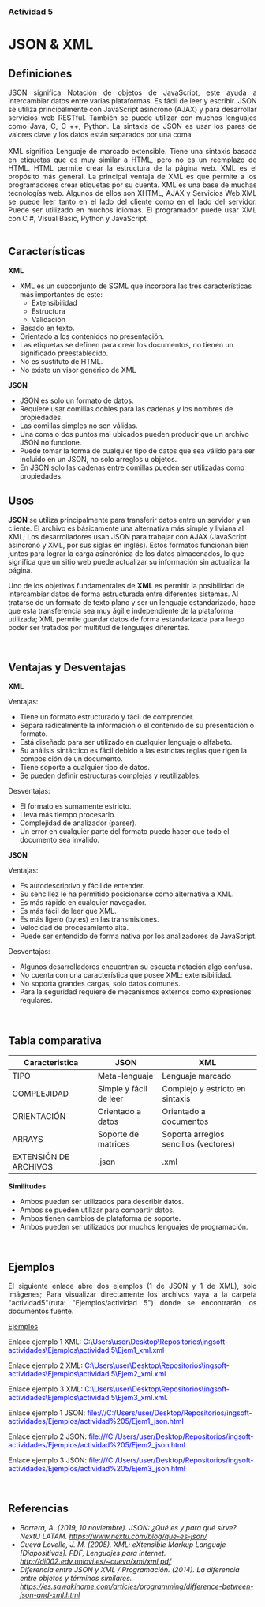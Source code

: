 ### Actividad 5

# JSON & XML

## Definiciones 

<div style="text-align: justify">
JSON significa Notación de objetos de JavaScript, este ayuda a intercambiar datos entre varias plataformas. Es fácil de leer y escribir. JSON se utiliza principalmente con JavaScript asíncrono (AJAX) y para desarrollar servicios web RESTful. También se puede utilizar con muchos lenguajes como Java, C, C ++, Python. La sintaxis de JSON es usar los pares de valores clave y los datos están separados por una coma
</div>
&nbsp;
<div style="text-align: justify">
XML significa Lenguaje de marcado extensible. Tiene una sintaxis basada en etiquetas que es muy similar a HTML, pero no es un reemplazo de HTML. HTML permite crear la estructura de la página web. XML es el propósito más general. La principal ventaja de XML es que permite a los programadores crear etiquetas por su cuenta. XML es una base de muchas tecnologías web. Algunos de ellos son XHTML, AJAX y Servicios Web.XML se puede leer tanto en el lado del cliente como en el lado del servidor. Puede ser utilizado en muchos idiomas. El programador puede usar XML con C #, Visual Basic, Python y JavaScript.
</div>
&nbsp;

## Características 

**XML**

- XML es un subconjunto de SGML que incorpora las tres características más importantes de este:
    - Extensibilidad 
    - Estructura
    - Validación
- Basado en texto.
- Orientado a los contenidos no presentación.
- Las etiquetas se definen para crear los documentos, no tienen un significado preestablecido.
- No es sustituto de HTML.
- No existe un visor genérico de XML
 &nbsp;

**JSON** 

- JSON es solo un formato de datos.
- Requiere usar comillas dobles para las cadenas y los nombres de propiedades. 
- Las comillas simples no son válidas.
- Una coma o dos puntos mal ubicados pueden producir que un archivo JSON no funcione. 
- Puede tomar la forma de cualquier tipo de datos que sea válido para ser incluido en un JSON, no solo arreglos u objetos. 
- En JSON solo las cadenas entre comillas pueden ser utilizadas como propiedades.
&nbsp;

## Usos

**JSON** se utiliza principalmente para transferir datos entre un servidor y un cliente. El archivo es básicamente una alternativa más simple y liviana al XML; Los desarrolladores usan JSON para trabajar con AJAX (JavaScript asíncrono y XML, por sus siglas en inglés). Estos formatos funcionan bien juntos para lograr la carga asincrónica de los datos almacenados, lo que significa que un sitio web puede actualizar su información sin actualizar la página.

Uno de los objetivos fundamentales de **XML** es permitir la posibilidad de intercambiar datos de forma estructurada entre diferentes sistemas. Al tratarse de un formato de texto plano y ser un lenguaje estandarizado, hace que esta transferencia sea muy ágil e independiente de la plataforma utilizada; XML permite guardar datos de forma estandarizada para luego poder ser tratados por multitud de lenguajes diferentes. 


&nbsp;

## Ventajas y Desventajas

**XML** 
 
 Ventajas:

- Tiene un formato estructurado y fácil de comprender.
- Separa radicalmente la información o el contenido de su presentación o formato.
- Está diseñado para ser utilizado en cualquier lenguaje o alfabeto.
- Su análisis sintáctico es fácil debido a las estrictas reglas que rigen la composición de un documento.
- Tiene soporte a cualquier tipo de datos.
- Se pueden definir estructuras complejas y reutilizables.
 
 Desventajas: 

- El formato es sumamente estricto.
- Lleva más tiempo procesarlo.
- Complejidad de analizador (parser).
- Un error en cualquier parte del formato puede hacer que todo el documento sea inválido.

**JSON** 
 
 Ventajas: 

- Es autodescriptivo y fácil de entender.
- Su sencillez le ha permitido posicionarse como alternativa a XML.
- Es más rápido en cualquier navegador.
- Es más fácil de leer que XML.
- Es más ligero (bytes) en las transmisiones.
- Velocidad de procesamiento alta.
- Puede ser entendido de forma nativa por los analizadores de JavaScript.

Desventajas:

- Algunos desarrolladores encuentran su escueta notación algo confusa.
- No cuenta con una característica que posee XML: extensibilidad.
- No soporta grandes cargas, solo datos comunes.
- Para la seguridad requiere de mecanismos externos como expresiones regulares.

&nbsp;

## Tabla comparativa 

| Caracteristica | JSON | XML |
| --- | --- | --- |
| TIPO | Meta-lenguaje | Lenguaje marcado |
| COMPLEJIDAD | Simple y fácil de leer | Complejo y estricto en sintaxis |
| ORIENTACIÓN | Orientado a datos | Orientado a documentos |
| ARRAYS  | Soporte de matrices | Soporta arreglos sencillos (vectores) | 
| EXTENSIÓN DE ARCHIVOS | .json | .xml |

**Similitudes**

- Ambos pueden ser utilizados para describir datos.
- Ambos se pueden utilizar para compartir datos.
- Ambos tienen cambios de plataforma de soporte.
- Ambos pueden ser utilizados por muchos lenguajes de programación.

&nbsp; 

## Ejemplos

<div style="text-align: justify">
El siguiente enlace abre dos ejemplos (1 de JSON y 1 de XML), solo imágenes; Para visualizar directamente los archivos vaya a la carpeta "actividad5"(ruta: "Ejemplos/actividad 5") donde se encontrarán los documentos fuente.  
</div>

[Ejemplos](http://127.0.0.1:8001/individual/Ejemplo5/ "Ejemplo de XML y JSON")

Enlace ejemplo 1 XML: <span style="color:blue">C:\Users\user\Desktop\Repositorios\ingsoft-actividades\Ejemplos\actividad 5\Ejem1_xml.xml </span>

Enlace ejemplo 2 XML: <span style="color:blue">
C:\Users\user\Desktop\Repositorios\ingsoft-actividades\Ejemplos\actividad 5\Ejem2_xml.xml </span>

Enlace ejemplo 3 XML:
<span style="color:blue"> C:\Users\user\Desktop\Repositorios\ingsoft-actividades\Ejemplos\actividad 5\Ejem3_xml.xml</span>.

Enlace ejemplo 1 JSON: <span style="color:blue">file:///C:/Users/user/Desktop/Repositorios/ingsoft-actividades/Ejemplos/actividad%205/Ejem1_json.html </span>

Enlace ejemplo 2 JSON: <span style="color:blue">file:///C:/Users/user/Desktop/Repositorios/ingsoft-actividades/Ejemplos/actividad%205/Ejem2_json.html</span>

Enlace ejemplo 3 JSON: <span style="color:blue">file:///C:/Users/user/Desktop/Repositorios/ingsoft-actividades/Ejemplos/actividad%205/Ejem3_json.html </span>


&nbsp;

## Referencias 

- *Barrera, A. (2019, 10 noviembre). JSON: ¿Qué es y para qué sirve? NextU LATAM. https://www.nextu.com/blog/que-es-json/*
- *Cueva Lovelle, J. M. (2005). XML: eXtensible Markup Languaje [Diapositivas]. PDF, Lenguajes para internet. http://di002.edv.uniovi.es/~cueva/xml/xml.pdf*
- *Diferencia entre JSON y XML / Programación. (2014). La diferencia entre objetos y términos similares. https://es.sawakinome.com/articles/programming/difference-between-json-and-xml.html*



